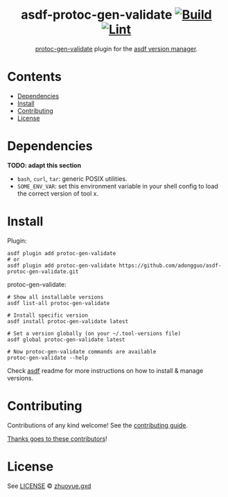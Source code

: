 <div align="center">

# asdf-protoc-gen-validate [![Build](https://github.com/adongguo/asdf-protoc-gen-validate/actions/workflows/build.yml/badge.svg)](https://github.com/adongguo/asdf-protoc-gen-validate/actions/workflows/build.yml) [![Lint](https://github.com/adongguo/asdf-protoc-gen-validate/actions/workflows/lint.yml/badge.svg)](https://github.com/adongguo/asdf-protoc-gen-validate/actions/workflows/lint.yml)

[protoc-gen-validate](https://github.com/bufbuild/protoc-gen-validate) plugin for the [asdf version manager](https://asdf-vm.com).

</div>

# Contents

- [Dependencies](#dependencies)
- [Install](#install)
- [Contributing](#contributing)
- [License](#license)

# Dependencies

**TODO: adapt this section**

- `bash`, `curl`, `tar`: generic POSIX utilities.
- `SOME_ENV_VAR`: set this environment variable in your shell config to load the correct version of tool x.

# Install

Plugin:

```shell
asdf plugin add protoc-gen-validate
# or
asdf plugin add protoc-gen-validate https://github.com/adongguo/asdf-protoc-gen-validate.git
```

protoc-gen-validate:

```shell
# Show all installable versions
asdf list-all protoc-gen-validate

# Install specific version
asdf install protoc-gen-validate latest

# Set a version globally (on your ~/.tool-versions file)
asdf global protoc-gen-validate latest

# Now protoc-gen-validate commands are available
protoc-gen-validate --help
```

Check [asdf](https://github.com/asdf-vm/asdf) readme for more instructions on how to
install & manage versions.

# Contributing

Contributions of any kind welcome! See the [contributing guide](contributing.md).

[Thanks goes to these contributors](https://github.com/adongguo/asdf-protoc-gen-validate/graphs/contributors)!

# License

See [LICENSE](LICENSE) © [zhuoyue.gxd](https://github.com/adongguo/)
